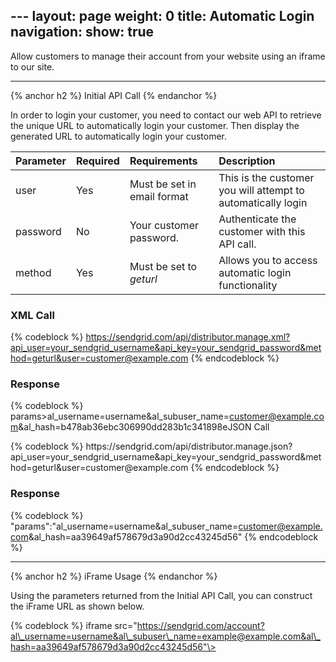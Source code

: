 --- layout: page weight: 0 title: Automatic Login navigation: show: true
---

Allow customers to manage their account from your website using an
iframe to our site.

* * * * *

{% anchor h2 %} Initial API Call {% endanchor %}

In order to login your customer, you need to contact our web API to
retrieve the unique URL to automatically login your customer. Then
display the generated URL to automatically login your customer.

<table>
<thead>
<tr class="header">
<th align="left">Parameter</th>
<th align="left">Required</th>
<th align="left">Requirements</th>
<th align="left">Description</th>
</tr>
</thead>
<tbody>
<tr class="odd">
<td align="left">user</td>
<td align="left">Yes</td>
<td align="left">Must be set in email format</td>
<td align="left">This is the customer you will attempt to automatically login</td>
</tr>
<tr class="even">
<td align="left">password</td>
<td align="left">No</td>
<td align="left">Your customer password.</td>
<td align="left">Authenticate the customer with this API call.</td>
</tr>
<tr class="odd">
<td align="left">method</td>
<td align="left">Yes</td>
<td align="left">Must be set to <em>geturl</em></td>
<td align="left">Allows you to access automatic login functionality</td>
</tr>
</tbody>
</table>

### XML Call

{% codeblock %}
https://sendgrid.com/api/distributor.manage.xml?api_user=your_sendgrid_username&api_key=your_sendgrid_password&method=geturl&user=customer@example.com
{% endcodeblock %}

### Response

{% codeblock %}
params\><params>al_username=username&al_subuser_name=customer@example.com&al_hash=b478ab36ebc306990dd283b1c341898e</params></params>JSON
Call

</h3>
{% codeblock %}
https://sendgrid.com/api/distributor.manage.json?api_user=your_sendgrid_username&api_key=your_sendgrid_password&method=geturl&user=customer@example.com
{% endcodeblock %}

### Response

{% codeblock %}
"params":"al_username=username&al_subuser_name=customer@example.com&al_hash=aa39649af578679d3a90d2cc43245d56"
{% endcodeblock %}

* * * * *

{% anchor h2 %} iFrame Usage {% endanchor %}

Using the parameters returned from the Initial API Call, you can
construct the iFrame URL as shown below.

{% codeblock %} iframe
src="https://sendgrid.com/account?al\_username=username&al\_subuser\_name=example@example.com&al\_hash=aa39649af578679d3a90d2cc43245d56"\></iframe>
